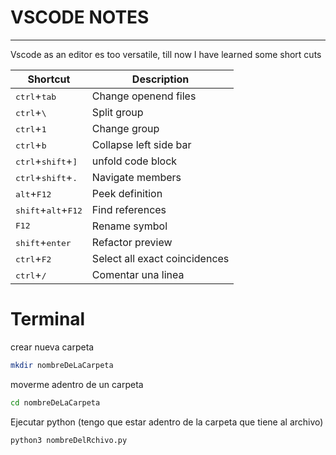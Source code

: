 # VSCODE NOTES

---
Vscode as an editor es too versatile, till now I have learned some short cuts

| Shortcut | Description |
|----|----|
|<kbd>ctrl</kbd>+<kbd>tab</kbd>| Change openend files|
|<kbd>ctrl</kbd>+<kbd>\\</kbd>|Split group|
|<kbd>ctrl</kbd>+<kbd>1</kbd>|Change group|
|<kbd>ctrl</kbd>+<kbd>b</kbd>|Collapse left side bar|
|<kbd>ctrl</kbd>+<kbd>shift</kbd>+<kbd>]</kbd>|unfold code block|
|<kbd>ctrl</kbd>+<kbd>shift</kbd>+<kbd>.</kbd>|Navigate members|
|<kbd>alt</kbd>+<kbd>F12</kbd>|Peek definition|
|<kbd>shift</kbd>+<kbd>alt</kbd>+<kbd>F12</kbd>|Find references|
|<kbd>F12</kbd>|Rename symbol|
|<kbd>shift</kbd>+<kbd>enter</kbd>|Refactor preview|
|<kbd>ctrl</kbd>+<kbd>F2</kbd>|Select all exact coincidences|
|<kbd>ctrl</kbd>+<kbd>/</kbd>|Comentar una linea|


# Terminal

crear nueva carpeta

```bash
mkdir nombreDeLaCarpeta
```

moverme adentro de un carpeta

```bash
cd nombreDeLaCarpeta
```

Ejecutar python (tengo que estar adentro de la carpeta que tiene al archivo)

```bash
python3 nombreDelRchivo.py
```
